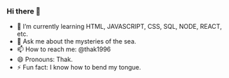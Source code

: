 ### Hi there 👋

- 🌱 I’m currently learning HTML, JAVASCRIPT, CSS, SQL, NODE, REACT, etc.
- 💬 Ask me about the mysteries of the sea.
- 📫 How to reach me: @thak1996
- 😄 Pronouns: Thak.
- ⚡ Fun fact: I know how to bend my tongue.

